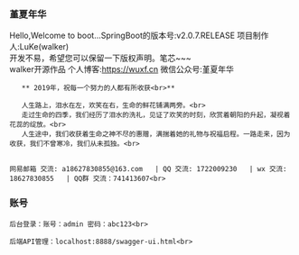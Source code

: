  
### 堇夏年华 
                
                
Hello,Welcome to boot...SpringBoot的版本号:v2.0.7.RELEASE 项目制作人:LuKe(walker)<br>
    开发不易，希望您可以保留一下版权声明。笔芯~~~<br>
    walker开源作品 个人博客:https://wuxf.cn 微信公众号:堇夏年华<br>

       ** 2019年，祝每一个努力的人都有所收获<br>** 

       人生路上，泪水在左，欢笑在右，生命的鲜花铺满两旁。<br>
       走过生命的四季，我们经历了泪水的洗礼，见证了欢笑的时刻，欣赏着朝阳的升起，凝视着花蕊的绽放。<br>
       人生途中，我们收获着生命之神不尽的惠赠，满揣着她的礼物与祝福启程。一路走来，因为收获，我们不曾寒冷，我们从未孤独。<br>

       
    网易邮箱 交流: a18627830855@163.com   | QQ 交流: 1722009230   | wx 交流: 18627830855   | QQ群 交流：741413607<br>


### 账号<br> 
    
```
后台登录：账号：admin 密码：abc123<br>

后端API管理：localhost:8888/swagger-ui.html<br>
```

